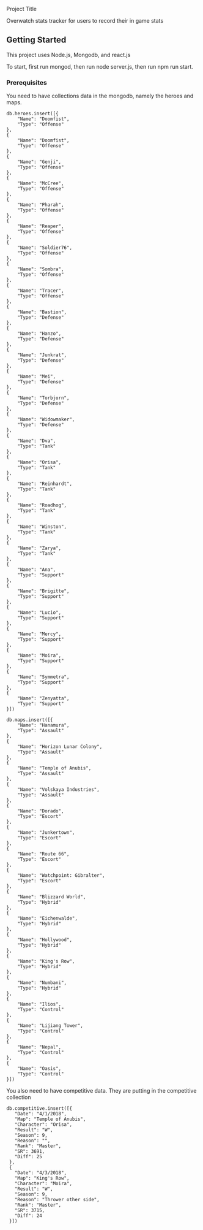 Project Title

Overwatch stats tracker for users to record their in game stats

## Getting Started

This project uses Node.js, Mongodb, and react.js

To start, first run mongod, then run node server.js, then run npm run start.

### Prerequisites

You need to have collections data in the mongodb, namely the heroes and maps.

```
db.heroes.insert([{
	"Name": "Doomfist",
	"Type": "Offense"
},
{
	"Name": "Doomfist",
	"Type": "Offense"
},
{
	"Name": "Genji",
	"Type": "Offense"
},
{
	"Name": "McCree",
	"Type": "Offense"
},
{
	"Name": "Pharah",
	"Type": "Offense"
},
{
	"Name": "Reaper",
	"Type": "Offense"
},
{
	"Name": "Soldier76",
	"Type": "Offense"
},
{
	"Name": "Sombra",
	"Type": "Offense"
},
{
	"Name": "Tracer",
	"Type": "Offense"
},
{
	"Name": "Bastion",
	"Type": "Defense"
},
{
	"Name": "Hanzo",
	"Type": "Defense"
},
{
	"Name": "Junkrat",
	"Type": "Defense"
},
{
	"Name": "Mei",
	"Type": "Defense"
},
{
	"Name": "Torbjorn",
	"Type": "Defense"
},
{
	"Name": "Widowmaker",
	"Type": "Defense"
},
{
	"Name": "Dva",
	"Type": "Tank"
},
{
	"Name": "Orisa",
	"Type": "Tank"
},
{
	"Name": "Reinhardt",
	"Type": "Tank"
},
{
	"Name": "Roadhog",
	"Type": "Tank"
},
{
	"Name": "Winston",
	"Type": "Tank"
},
{
	"Name": "Zarya",
	"Type": "Tank"
},
{
	"Name": "Ana",
	"Type": "Support"
},
{
	"Name": "Brigitte",
	"Type": "Support"
},
{
	"Name": "Lucio",
	"Type": "Support"
},
{
	"Name": "Mercy",
	"Type": "Support"
},
{
	"Name": "Moira",
	"Type": "Support"
},
{
	"Name": "Symmetra",
	"Type": "Support"
},
{
	"Name": "Zenyatta",
	"Type": "Support"
}])
```

```
db.maps.insert([{
	"Name": "Hanamura",
	"Type": "Assault"
},
{
	"Name": "Horizon Lunar Colony",
	"Type": "Assault"
},
{
	"Name": "Temple of Anubis",
	"Type": "Assault"
},
{
	"Name": "Volskaya Industries",
	"Type": "Assault"
},
{
	"Name": "Dorado",
	"Type": "Escort"
},
{
	"Name": "Junkertown",
	"Type": "Escort"
},
{
	"Name": "Route 66",
	"Type": "Escort"
},
{
	"Name": "Watchpoint: Gibralter",
	"Type": "Escort"
},
{
	"Name": "Blizzard World",
	"Type": "Hybrid"
},
{
	"Name": "Eichenwalde",
	"Type": "Hybrid"
},
{
	"Name": "Hollywood",
	"Type": "Hybrid"
},
{
	"Name": "King's Row",
	"Type": "Hybrid"
},
{
	"Name": "Numbani",
	"Type": "Hybrid"
},
{
	"Name": "Ilios",
	"Type": "Control"
},
{
	"Name": "Lijiang Tower",
	"Type": "Control"
},
{
	"Name": "Nepal",
	"Type": "Control"
},
{
	"Name": "Oasis",
	"Type": "Control"
}])
```

You also need to have competitive data. They are putting in the competitive collection

```
db.competitive.insert([{
   "Date": "4/1/2018",
   "Map": "Temple of Anubis",
   "Character": "Orisa",
   "Result": "W",
   "Season": 9,
   "Reason": "",
   "Rank": "Master",
   "SR": 3691,
   "Diff": 25
 },
 {
   "Date": "4/3/2018",
   "Map": "King's Row",
   "Character": "Moira",
   "Result": "W",
   "Season": 9,
   "Reason": "Thrower other side",
   "Rank": "Master",
   "SR": 3715,
   "Diff": 24
 }])
```

